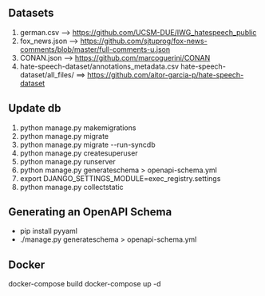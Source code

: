 ## Datasets

1) german.csv --> https://github.com/UCSM-DUE/IWG_hatespeech_public
2) fox_news.json --> https://github.com/sjtuprog/fox-news-comments/blob/master/full-comments-u.json
3) CONAN.json --> https://github.com/marcoguerini/CONAN
4) hate-speech-dataset/annotations_metadata.csv
   hate-speech-dataset/all_files/               ==>  https://github.com/aitor-garcia-p/hate-speech-dataset

## Update db

1. python manage.py makemigrations
2. python manage.py migrate
3. python manage.py migrate --run-syncdb
4. python manage.py createsuperuser
5. python manage.py runserver 
6. python manage.py generateschema > openapi-schema.yml
7. export DJANGO_SETTINGS_MODULE=exec_registry.settings
8. python manage.py collectstatic   

## Generating an OpenAPI Schema

* pip install pyyaml
* ./manage.py generateschema > openapi-schema.yml

## Docker

docker-compose build
docker-compose up -d